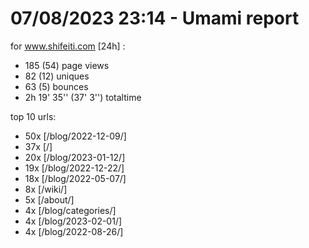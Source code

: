 # 07/08/2023 23:14 - Umami report
for www.shifeiti.com [24h] :

 - 185 (54) page views
 - 82 (12) uniques
 - 63 (5) bounces
 - 2h 19' 35'' (37' 3'') totaltime


top 10 urls:
 - 50x [/blog/2022-12-09/]
 - 37x [/]
 - 20x [/blog/2023-01-12/]
 - 19x [/blog/2022-12-22/]
 - 18x [/blog/2022-05-07/]
 - 8x [/wiki/]
 - 5x [/about/]
 - 4x [/blog/categories/]
 - 4x [/blog/2023-02-01/]
 - 4x [/blog/2022-08-26/]


